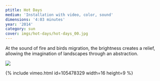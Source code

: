 ```yaml
---
ptitle: Hot Days
medium: 'Installation with video, color, sound'
dimensions: '4:03 minutes'
year: '2014'
category: sun
cover: imgs/hot-days/hot-days_00.jpg
---
```

At the sound of fire and birds migration, the brightness creates a relief, allowing the imagination of landscapes through an abstraction.

![]({{site.baseurl}}/imgs/hot-days/hot-days_01.jpg)

{% include vimeo.html id=105478329 width=16 height=9 %}
